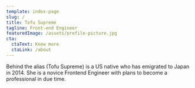 ```yaml
---
template: index-page
slug: /
title: Tofu Supreme
tagline: Front-end Engineer
featuredImage: /assets/profile-picture.jpg
cta:
  ctaText: Know more
  ctaLink: /about
---
```


Behind the alias (Tofu Supreme) is a US native who has emigrated to Japan in 2014.
She is a novice Frontend Engineer with plans to become a professional in due time.

